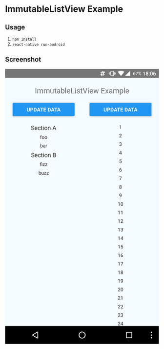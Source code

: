 # ImmutableListView Example

## Usage

1. `npm install`
2. `react-native run-android`

## Screenshot

![ImmutableListView screenshot](screenshots/listview.png)
